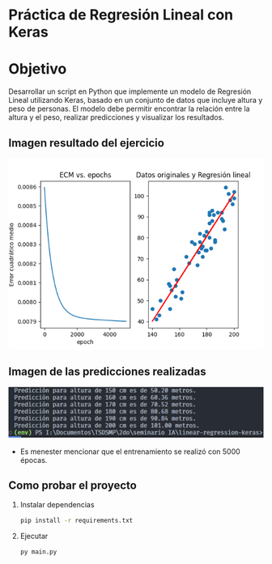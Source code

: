 
# Práctica de Regresión Lineal con Keras

# Objetivo

Desarrollar un script en Python que implemente un modelo de Regresión Lineal utilizando Keras, basado en un conjunto de datos que incluye altura y peso de personas. El modelo debe permitir encontrar la relación entre la altura y el peso, realizar predicciones y visualizar los resultados.

## Imagen resultado del ejercicio

!["Imagen resultado"](./img/Figure_1.png)

## Imagen de las predicciones realizadas

!["Predicciones"](./img/predictions.png)

- Es menester mencionar que el entrenamiento se realizó con 5000 épocas.

## Como probar el proyecto

1. Instalar dependencias

    ```bash
    pip install -r requirements.txt
    ```

2. Ejecutar

    ```bash
    py main.py
    ```
